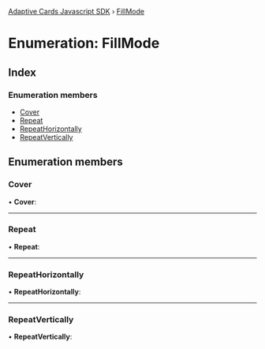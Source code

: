 [Adaptive Cards Javascript SDK](../README.md) › [FillMode](fillmode.md)

# Enumeration: FillMode

## Index

### Enumeration members

* [Cover](fillmode.md#cover)
* [Repeat](fillmode.md#repeat)
* [RepeatHorizontally](fillmode.md#repeathorizontally)
* [RepeatVertically](fillmode.md#repeatvertically)

## Enumeration members

###  Cover

• **Cover**:

___

###  Repeat

• **Repeat**:

___

###  RepeatHorizontally

• **RepeatHorizontally**:

___

###  RepeatVertically

• **RepeatVertically**:
